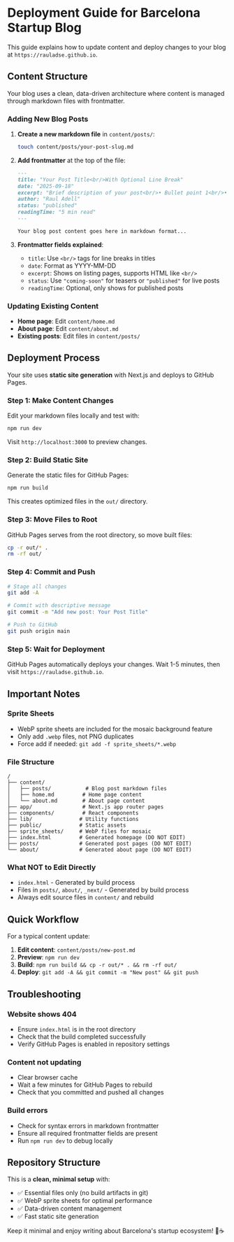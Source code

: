 # Deployment Guide for Barcelona Startup Blog

This guide explains how to update content and deploy changes to your blog at `https://rauladse.github.io`.

## Content Structure

Your blog uses a clean, data-driven architecture where content is managed through markdown files with frontmatter.

### Adding New Blog Posts

1. **Create a new markdown file** in `content/posts/`:
   ```bash
   touch content/posts/your-post-slug.md
   ```

2. **Add frontmatter** at the top of the file:
   ```markdown
   ---
   title: "Your Post Title<br/>With Optional Line Break"
   date: "2025-09-18"
   excerpt: "Brief description of your post<br/>• Bullet point 1<br/>• Bullet point 2"
   author: "Raul Adell"
   status: "published"
   readingTime: "5 min read"
   ---

   Your blog post content goes here in markdown format...
   ```

3. **Frontmatter fields explained**:
   - `title`: Use `<br/>` tags for line breaks in titles
   - `date`: Format as YYYY-MM-DD
   - `excerpt`: Shows on listing pages, supports HTML like `<br/>`
   - `status`: Use `"coming-soon"` for teasers or `"published"` for live posts
   - `readingTime`: Optional, only shows for published posts

### Updating Existing Content

- **Home page**: Edit `content/home.md`
- **About page**: Edit `content/about.md`
- **Existing posts**: Edit files in `content/posts/`

## Deployment Process

Your site uses **static site generation** with Next.js and deploys to GitHub Pages.

### Step 1: Make Content Changes
Edit your markdown files locally and test with:
```bash
npm run dev
```
Visit `http://localhost:3000` to preview changes.

### Step 2: Build Static Site
Generate the static files for GitHub Pages:
```bash
npm run build
```
This creates optimized files in the `out/` directory.

### Step 3: Move Files to Root
GitHub Pages serves from the root directory, so move built files:
```bash
cp -r out/* .
rm -rf out/
```

### Step 4: Commit and Push
```bash
# Stage all changes
git add -A

# Commit with descriptive message
git commit -m "Add new post: Your Post Title"

# Push to GitHub
git push origin main
```

### Step 5: Wait for Deployment
GitHub Pages automatically deploys your changes. Wait 1-5 minutes, then visit `https://rauladse.github.io`.

## Important Notes

### Sprite Sheets
- WebP sprite sheets are included for the mosaic background feature
- Only add `.webp` files, not PNG duplicates
- Force add if needed: `git add -f sprite_sheets/*.webp`

### File Structure
```
/
├── content/
│   ├── posts/           # Blog post markdown files
│   ├── home.md         # Home page content
│   └── about.md        # About page content
├── app/                # Next.js app router pages
├── components/         # React components
├── lib/               # Utility functions
├── public/            # Static assets
├── sprite_sheets/     # WebP files for mosaic
├── index.html         # Generated homepage (DO NOT EDIT)
├── posts/             # Generated post pages (DO NOT EDIT)
└── about/             # Generated about page (DO NOT EDIT)
```

### What NOT to Edit Directly
- `index.html` - Generated by build process
- Files in `posts/`, `about/`, `_next/` - Generated by build process
- Always edit source files in `content/` and rebuild

## Quick Workflow

For a typical content update:

1. **Edit content**: `content/posts/new-post.md`
2. **Preview**: `npm run dev`
3. **Build**: `npm run build && cp -r out/* . && rm -rf out/`
4. **Deploy**: `git add -A && git commit -m "New post" && git push`

## Troubleshooting

### Website shows 404
- Ensure `index.html` is in the root directory
- Check that the build completed successfully
- Verify GitHub Pages is enabled in repository settings

### Content not updating
- Clear browser cache
- Wait a few minutes for GitHub Pages to rebuild
- Check that you committed and pushed all changes

### Build errors
- Check for syntax errors in markdown frontmatter
- Ensure all required frontmatter fields are present
- Run `npm run dev` to debug locally

## Repository Structure

This is a **clean, minimal setup** with:
- ✅ Essential files only (no build artifacts in git)
- ✅ WebP sprite sheets for optimal performance
- ✅ Data-driven content management
- ✅ Fast static site generation

Keep it minimal and enjoy writing about Barcelona's startup ecosystem! 🚀☕
